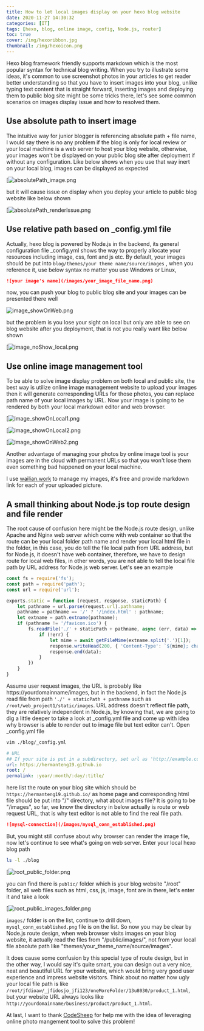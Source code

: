 ```yaml
---
title: How to let local images display on your hexo blog website
date: 2020-11-27 14:30:32
categories: [IT]
tags: [hexo, blog, online image, config, Node.js, router]
toc: true
cover: /img/hexoribbon.jpg
thumbnail: /img/hexoicon.png
---
```


Hexo blog framework friendly supports markdown which is the most popular syntax for technical blog writing. When you try to illustrate some ideas, it's common to use screenshot photos in your articles to get reader better understanding so that you have to insert images into your blog, unlike typing text content that is straight forward, inserting images and deploying them to public blog site might be some tricks there, let's see some common scenarios on images display issue and how to resolved them.

## Use absolute path to insert image

The intuitive way for junior blogger is referencing absolute path + file name, I would say there is no any problem if the blog is only for local review or your local machine is a web server to host your blog website, otherwise, your images won't be displayed on your public blog site after deployment if without any configuration. Like below shows when you use that way inert on your local blog, images can be displayed as expected

<!-- more -->

[![absolutePath_image.png](/img/screenshots/absolutePath_image.png)

but it will cause issue on display when you deploy your article to public blog website like below shown

[![absolutePath_renderIssue.png](/img/screenshots/absolutePath_renderIssue.png)

## Use relative path based on _config.yml file 

Actually, hexo blog is powered by Node.js in the backend, its general configuration file _config.yml shows the way to properly allocate your resources including image, css, font and js etc. By default, your images should be put into `blog/themes/your theme name/source/images` , when you reference it, use below syntax no matter you use Windows or Linux,

```markdown
![your image's name](/images/your_image_file_name.png)
```

now, you can push your blog to public blog site and your images can be presented there well

![image_showOnWeb.png](/img/screenshots/image_showOnWeb.png)

but the problem is you lose your sight on local but only are able to see on blog website after you deployment, that is not you really want like below shown

[![image_noShow_local.png](/img/screenshots/image_noShow_local.png)

## Use online image management tool 

To be able to solve image display problem on both local and public site, the best way is utilize online image management website to upload your images then it will generate corresponding URLs for those photos, you can replace path name of your local images by URL. Now your image is going to be rendered by both your local markdown editor and web browser.

[![image_showOnLocal1.png](/img/screenshots/image_showOnLocal1.png)

[![image_showOnLocal2.png](/img/screenshots/image_showOnLocal2.png)

[![image_showOnWeb2.png](/img/screenshots/image_showOnWeb2.png)

Another advantage of managing your photos by online image tool is your images are in the cloud with permanent URLs so that you won't lose them even something bad happened on your local machine.

I use [wailian.work](https://www.wailian.work/) to manage my images, it's free and provide markdown link for each of your uploaded picture.

## A small thinking about Node.js top route design and file render  

The root cause of confusion here might be the Node.js route design, unlike Apache and Nginx web server which come with web container so that the route can be your local folder path name and render your local html file in the folder, in this case, you do tell the file local path from URL address, but for Node.js, it doesn't have web container, therefore, we have to design route for local web files, in other words, you are not able to tell the local file path by URL address for Node.js web server. Let's see an example

```javascript
const fs = require('fs');
const path = require('path');
const url = require('url');

exports.static = function (request, response, staticPath) {
    let pathname = url.parse(request.url).pathname;
    pathname = pathname == '/' ? '/index.html' : pathname;
    let extname = path.extname(pathname);
    if (pathname != '/favicon.ico') {
        fs.readFile('./' + staticPath + pathname, async (err, data) => { 
            if (!err) {
                let mime = await getFileMime(extname.split('.')[1]);
                response.writeHead(200, { 'Content-Type': `${mime}; charset="utf-8"` });
                response.end(data);
            }
        })
    }
}
```

Assume user request images, the URL is probably like https://yourdomainname/images, but in the backend, in fact the Node.js read file from path `'./' + staticPath + pathname` such as `/root/web_project1/static/images`. URL address doesn't reflect file path, they are relatively independent in Node.js, by knowing that, we are going to dig a little deeper to take a look at _config.yml file and come up with idea why browser is able to render out to image file but text editor can't. Open _config.yml file 

```bash
vim ./blog/_config.yml
```

```yaml
# URL
## If your site is put in a subdirectory, set url as 'http://example.com/child' and root as '/child'
url: https://hermanteng19.github.io
root: /
permalink: :year/:month/:day/:title/
```

here list the route on your blog site which should be `https://hermanteng19.github.io/` as home page and corresponding html file should be put into "/" directory, what about images file? It is going to be "/images", so far, we know the directory in below actually is route or web request URL, that is why text editor is not able to find the real file path.

```markdown
![mysql-connection](/images/mysql_conn_established.png)
```

But, you might still confuse about why browser can render the image file, now let's continue to see what's going on web server. Enter your local hexo blog path

```bash
ls -l ./blog
```

[![root_public_folder.png](/img/screenshots/root_public_folder.png)

you can find there is `public/` folder which is your blog website "/root" folder, all web files such as html, css, js, image, font are in there, let's enter it and take a look

[![root_public_images_folder.png](/img/screenshots/root_public_images_folder.png)

`images/` folder is on the list, continue to drill down, `mysql_conn_established.png` file is on the list. So now you may be clear by Node.js route design, when web browser visits images on your blog website, it actually read the files from "/public/images/", not from your local file absolute path like "themes/your_theme_name/source/images".

It does cause some confusion by this special type of route design, but in the other way, I would say it's quite smart, you can design out a very nice, neat and beautiful URL for your website, which would bring very good user experience and impress website visitors. Think about no matter how ugly your local file path is like `/root/jfdioaw/_jfidosjo_jfi123/oneMoreFolder/13u8030/product_1.html`, but your website URL always looks like `http://yourdomainname/business/product/product_1.html`.

At last, I want to thank [CodeSheep](https://www.codesheep.cn/) for help me with the idea of leveraging online photo mangement tool to solve this problem!








